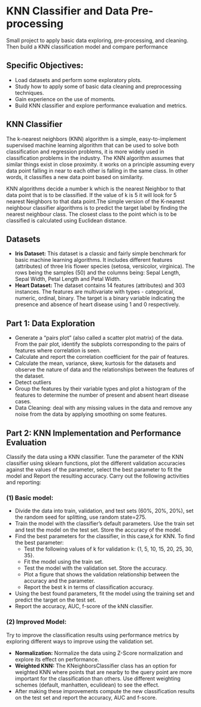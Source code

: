 # KNN Classifier and Data Pre-processing
Small project to apply basic data exploring, pre-processing, and cleaning. Then build a KNN classification model and compare performance


## Specific Objectives:
- Load datasets and perform some exploratory plots.
- Study how to apply some of basic data cleaning and preprocessing techniques.
- Gain experience on the use of moments. 
- Build KNN classifier and explore performance evaluation and metrics.
 
 
## KNN Classifier
The k-nearest neighbors (KNN) algorithm is a simple, easy-to-implement supervised machine learning algorithm that can be used to solve both classification and regression problems, it is more widely used in classification problems in the industry. The KNN algorithm assumes that similar things exist in close proximity. it works on a principle assuming every data point falling in near to each other is falling in the same class. In other words, it classifies a new data point based on similarity.

KNN algorithms decide a number k which is the nearest Neighbor to that data point that is to be classified. If the value of k is 5 it will look for 5 nearest Neighbors to that data point.The simple version of the K-nearest neighbour classifier algorithms is to predict the target label by finding the nearest neighbour class. The closest class to the point which is to be classified is calculated using Euclidean distance. 
 
 
## Datasets
- **Iris Dataset:** This dataset is a classic and fairly simple benchmark for basic machine learning algorithms. It includes different features (attributes) of three Iris flower species (setosa, versicolor, virginica). The rows being the samples (50) and the columns being: Sepal Length, Sepal Width, Petal Length and Petal Width.
- **Heart Dataset:** The dataset contains 14 features (attributes) and 303 instances. The features are multivariate with types - categorical, numeric, ordinal, binary. The target is a binary variable indicating the presence and absence of heart disease using 1 and 0 respectively.
 
 
## Part 1: Data Exploration
- Generate a “pairs plot” (also called a scatter plot matrix) of the data. From the pair plot, identify the subplots corresponding to the pairs of features where correlation is seen.
- Calculate and report the correlation coefficient for the pair of features.
- Calculate the mean, variance, skew, kurtosis for the datasets and observe the nature of data and the relationships between the features of the dataset.
- Detect outliers
- Group the features by their variable types and plot a histogram of the features to determine the number of present and absent heart disease cases.
- Data Cleaning: deal with any missing values in the data and remove any noise from the data by applying smoothing on some features. 
 
 
## Part 2: KNN Implementation and Performance Evaluation
Classify the data using a KNN classifier. Tune the parameter of the KNN classifier using sklearn functions, plot the different validation accuracies
against the values of the parameter, select the best parameter to fit the model and Report the resulting accuracy. Carry out the following activities and reporting:
 
### (1) Basic model:
- Divide the data into train, validation, and test sets (60%, 20%, 20%), set the random seed for splitting, use random state=275.
- Train the model with the classifier’s default parameters. Use the train set and test the model on the test set. Store the accuracy of the model.
- Find the best parameters for the classifier, in this case,k for KNN. To find the best parameter:
    - Test the following values of k for validation k: {1, 5, 10, 15, 20, 25, 30, 35}.
    - Fit the model using the train set.
    - Test the model with the validation set. Store the accuracy.
    - Plot a figure that shows the validation relationship between the accuracy and the parameter.
    - Report the best k in terms of classification accuracy.
- Using the best found parameters, fit the model using the training set and predict the target on the test set.
- Report the accuracy, AUC, f-score of the kNN classifier.
 
### (2) Improved Model:
Try to improve the classification results using performance metrics by exploring different ways to improve using the validation set.
- **Normalization:** Normalize the data using Z-Score normalization and explore its effect on performance.
- **Weighted KNN:** The KNeighborsClassifier class has an option for weighted KNN where points that are nearby to the query point are more important for the classification than others. Use different weighting schemes (default, manhatten, eculidean) to see the effect.
- After making these improvements compute the new classification results on the test set and report the accuracy, AUC and f-score.
